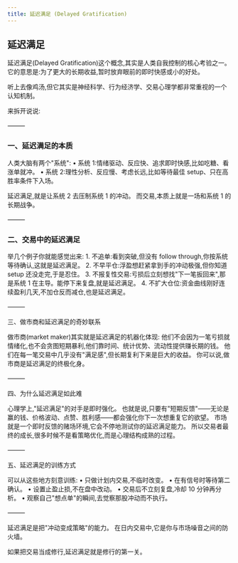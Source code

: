 ```yaml
---
title: 延迟满足 (Delayed Gratification)
---
```


## 延迟满足

延迟满足(Delayed Gratification)这个概念,其实是人类自我控制的核心考验之一。它的意思是:为了更大的长期收益,暂时放弃眼前的即时快感或小的好处。

听上去像鸡汤,但它其实是神经科学、行为经济学、交易心理学都非常重视的一个认知机制。

来拆开说说:

⸻

### 一、延迟满足的本质

人类大脑有两个"系统":
• 系统 1:情绪驱动、反应快、追求即时快感,比如吃糖、看涨单就冲。
• 系统 2:理性分析、反应慢、考虑长远,比如等待最佳 setup、只在高胜率条件下入场。

延迟满足,就是让系统 2 去压制系统 1 的冲动。
而交易,本质上就是一场和系统 1 的长期战争。

⸻

### 二、交易中的延迟满足

举几个例子你就能感觉出来: 1. 不追单:看到突破,但没有 follow through,你按系统等待确认,这就是延迟满足。 2. 不早平仓:浮盈想赶紧拿到手的冲动极强,但你知道 setup 还没走完,于是忍住。 3. 不报复性交易:亏损后立刻想找"下一笔扳回来",那是系统 1 在主导。能停下来复盘,就是延迟满足。 4. 不扩大仓位:资金曲线刚好连续盈利几天,不加仓反而减仓,也是延迟满足。

⸻

三、做市商和延迟满足的奇妙联系

做市商(market maker)其实就是延迟满足的机器化体现:
他们不会因为一笔亏损就情绪化,也不会贪图短期暴利,他们靠时间、统计优势、流动性提供赚长期的钱。
他们在每一笔交易中几乎没有"满足感",但长期复利下来是巨大的收益。
你可以说,做市商是延迟满足的终极化身。

⸻

四、为什么延迟满足如此难

心理学上,"延迟满足"的对手是即时强化。
也就是说,只要有"短期反馈"——无论是赢的钱、价格波动、点赞、胜利感——都会强化你下一次想重复它的欲望。
市场就是一个即时反馈的赌场环境,它会不停地测试你的延迟满足能力。
所以交易者最终的成长,很多时候不是看策略优化,而是心理结构成熟的过程。

⸻

五、延迟满足的训练方式

可以从这些地方刻意训练:
• 只做计划内交易,不临时改变。
• 在有信号时等待第二确认。
• 设置止盈止损,不在盘中改动。
• 交易后不立刻复盘,冷却 10 分钟再分析。
• 观察自己"想点单"的瞬间,去觉察那股冲动而不执行。

⸻

延迟满足是把"冲动变成策略"的能力。
在日内交易中,它是你与市场噪音之间的防火墙。

如果把交易当成修行,延迟满足就是修行的第一关。
